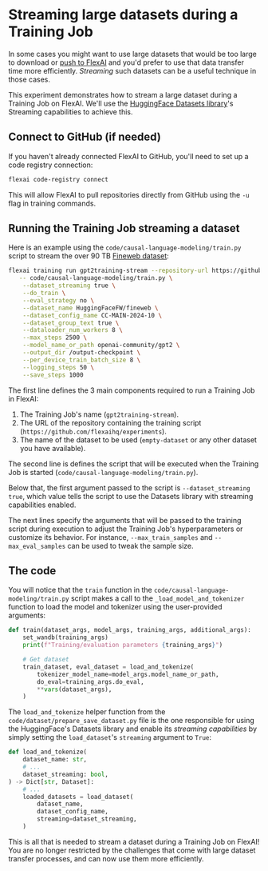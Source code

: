 # Streaming large datasets during a Training Job

In some cases you might want to use large datasets that would be too large to download or [push to FlexAI](https://docs.flex.ai/cli/guides/uploading-datasets/) and you'd prefer to use that data transfer time more efficiently. _Streaming_ such datasets can be a useful technique in those cases.

This experiment demonstrates how to stream a large dataset during a Training Job on FlexAI. We'll use the [HuggingFace Datasets library](https://huggingface.co/docs/datasets/en/stream)'s Streaming capabilities to achieve this.

## Connect to GitHub (if needed)

If you haven't already connected FlexAI to GitHub, you'll need to set up a code registry connection:

```bash
flexai code-registry connect
```

This will allow FlexAI to pull repositories directly from GitHub using the `-u` flag in training commands.

## Running the Training Job streaming a dataset

Here is an example using the `code/causal-language-modeling/train.py` script to stream the over 90 TB [Fineweb dataset](https://huggingface.co/datasets/HuggingFaceFW/fineweb):

```bash
flexai training run gpt2training-stream --repository-url https://github.com/flexaihq/experiments --requirements-path code/causal-language-modeling/requirements.txt \
   -- code/causal-language-modeling/train.py \
    --dataset_streaming true \
    --do_train \
    --eval_strategy no \
    --dataset_name HuggingFaceFW/fineweb \
    --dataset_config_name CC-MAIN-2024-10 \
    --dataset_group_text true \
    --dataloader_num_workers 8 \
    --max_steps 2500 \
    --model_name_or_path openai-community/gpt2 \
    --output_dir /output-checkpoint \
    --per_device_train_batch_size 8 \
    --logging_steps 50 \
    --save_steps 1000
```

The first line defines the 3 main components required to run a Training Job in FlexAI:

1. The Training Job's name (`gpt2training-stream`).
1. The URL of the repository containing the training script (`https://github.com/flexaihq/experiments`).
1. The name of the dataset to be used (`empty-dataset` or any other dataset you have available).

The second line is defines the script that will be executed when the Training Job is started (`code/causal-language-modeling/train.py`).

Below that, the first argument passed to the script is `--dataset_streaming true`, which value tells the script to use the Datasets library with streaming capabilities enabled.

The next lines specify the arguments that will be passed to the training script during execution to adjust the Training Job's hyperparameters or customize its behavior. For instance, `--max_train_samples` and `--max_eval_samples` can be used to tweak the sample size.

## The code

You will notice that the `train` function in the `code/causal-language-modeling/train.py` script makes a call to the `_load_model_and_tokenizer` function to load the model and tokenizer using the user-provided arguments:

```python
def train(dataset_args, model_args, training_args, additional_args):     # <--- 1. This is the function that will be called by the `flexai training run` command
    set_wandb(training_args)
    print(f"Training/evaluation parameters {training_args}")

    # Get dataset
    train_dataset, eval_dataset = load_and_tokenize(                     # <--- 2. Here the script calls the `load_and_tokenize` helper function
        tokenizer_model_name=model_args.model_name_or_path,
        do_eval=training_args.do_eval,
        **vars(dataset_args),                                            # <--- 3. These are the arguments passed to the script
    )
```

The `load_and_tokenize` helper function from the `code/dataset/prepare_save_dataset.py` file is the one responsible for using the HuggingFace's Datasets library and enable its _streaming capabilities_ by simply setting the `load_dataset`'s `streaming` argument to `True`:

```python
def load_and_tokenize(
    dataset_name: str,
    # ...
    dataset_streaming: bool,
) -> Dict[str, Dataset]:
    # ...
    loaded_datasets = load_dataset(                                       # <--- 1. HuggingFace's Datasets library `load_dataset` function is called
        dataset_name,
        dataset_config_name,
        streaming=dataset_streaming,                                      # <--- 2. The `streaming` argument is set to `True`
    )
```

This is all that is needed to stream a dataset during a Training Job on FlexAI! You are no longer restricted by the challenges that come with large dataset transfer processes, and can now use them more efficiently.
